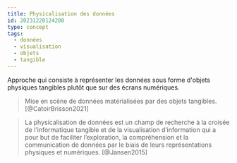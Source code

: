 ```yaml
---
title: Physicalisation des données
id: 20231220124200
type: concept
tags:
  - données
  - visualisation
  - objets
  - tangible
---
```

Approche qui consiste à représenter les données sous forme d'objets physiques tangibles plutôt que sur des écrans numériques.
>Mise en scène de données matérialisées par des objets tangibles. [@CatoirBrisson2021]

>La physicalisation de données est un champ de recherche à la croisée de l’informatique tangible et de la visualisation d’information qui a pour but de faciliter l’exploration, la compréhension et la communication de données par le biais de leurs représentations physiques et numériques. [@Jansen2015]